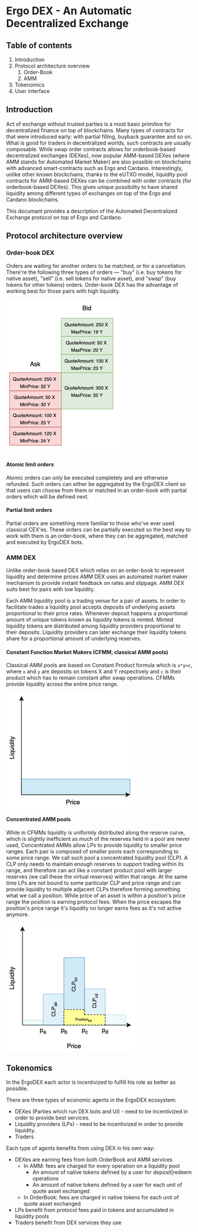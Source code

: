 # Ergo DEX - An Automatic Decentralized Exchange

## Table of contents
1. Introduction
2. Protocol architecture overview
   1. Order-Book
   2. AMM
3. Tokenomics
4. User interface

## Introduction

Act of exchange without trusted parties is a most basic primitive for decentralized finance on top of blockchains. Many types of contracts for that were introduced early: with partial filling, buyback guarantee and so on. What is good for traders in decentralized worlds, such contracts are usually composable. While swap order contracts allows for orderbook-based decentralized exchanges (DEXes), now popular AMM-based DEXes (where AMM stands for Automated Market Maker) are also possible on blockchains with advanced smart-contracts such as Ergo and Cardano. Interestingly, unlike other known blockchains, thanks to the eUTXO model, liquidity pool contracts for AMM-based DEXes can be combined with order contracts (for orderbook-based DEXes). This gives unique possibility to have shared liquidity among different types of exchanges on top of the Ergo and Cardano blockchains.

This documant provides a description of the Automated Decentralized Exchange protocol on top of Ergo and Cardano.

## Protocol architecture overview

### Order-book DEX

Orders are waiting for another orders to be matched, or for a cancellation. There're the following three types of orders — "buy" (i.e. buy tokens for native asset), "sell" (i.e. sell tokens for native asset), and "swap" (buy tokens for other tokens) orders. Order-book DEX has the advantage of working best for those pairs with high liquidity.

![OrderBook](img/OrderBook.png)

#### Atomic limit orders

Atomic orders can only be executed completely and are otherwise refunded. Such orders can either be aggregated by the ErgoDEX client so that users can choose from them or matched in an order-book with partial orders which will be defined next.

#### Partial limit orders

Partial orders are something more familiar to those who've ever used classical CEX'es. These orders can be partially executed so the best way to work with them is an order-book, where they can be aggregated, matched and executed by ErgoDEX bots.

### AMM DEX

Unlike order-book based DEX which relies on an order-book to represent liquidity and determine prices AMM DEX uses an automated market maker mechanism to provide instant feedback on rates and slippage. AMM DEX suits best for pairs with low liquidity.

Each AMM liquidity pool is a trading venue for a pair of assets. In order to facilitate trades a liquidity pool accepts deposits of underlying assets proportional to their price rates. Whenever deposit happens a proportional amount of unique tokens known as liquidity tokens is minted. Minted liquidity tokens are distributed among liquidity providers proportional to their deposits. Liquidity providers can later exchange their liquidity tokens share for a proportional amount of underlying reserves.

#### Constant Function Market Makers (CFMM, classical AMM pools)

Classical AMM pools are based on Constant Product formula which is `x*y=c`, where `x` and `y` are deposits on tokens X and Y respectively and `c` is their product which has to remain constant after swap operations. CFMMs provide liquidity across the entire price range.

![CFMM](img/CFMM.png)

#### Concentrated AMM pools

While in CFMMs liquidity is uniformly distributed along the reserve curve, which is slightly inefficient as much of the reserves held in a pool are never used, Concentrated AMMs allow LPs to provide liquidity to smaller price ranges. Each pair is composed of smaller pools each corresponding to some price range. We call such pool a concentrated liquidity pool (CLP). A CLP only needs to maintain enough reserves to support trading within its range, and therefore can act like a constant product pool with larger reserves (we call these the virtual reserves) within that range. At the same time LPs are not bound to some particular CLP and price range and can provide liquidity to multiple adjacent CLPs therefore forming something what we call a position. While price of an asset is within a position's price range the position is earning protocol fees. When the price escapes the position's price range it's liquidity no longer earns fees as it's not active anymore.

![CLP](img/CLP.png)

## Tokenomics

In the ErgoDEX each actor is incentivized to fulfill his role as better as possible.

There are three types of economic agents in the ErgoDEX ecosystem:

* DEXes (Parties which run DEX bots and UI) - need to be incentivized in order to provide best services.
* Liquidity providers (LPs) - need to be incentivized in order to provide liquidity.
* Traders

Each type of agents benefits from using DEX in his own way:

* DEXes are earning fees from both OrderBook and AMM services
  * In AMM: fees are charged for every operation on a liquidity pool
    * An amount of native tokens defined by a user for deposit|redeem operations
    * An amount of native tokens defined by a user for each unit of quote asset exchanged
  * In OrderBook: fees are charged in native tokens for each unit of quote asset exchanged
* LPs benefit from protocol fees paid in tokens and accumulated in liquidity pools
* Traders benefit from DEX services they use

